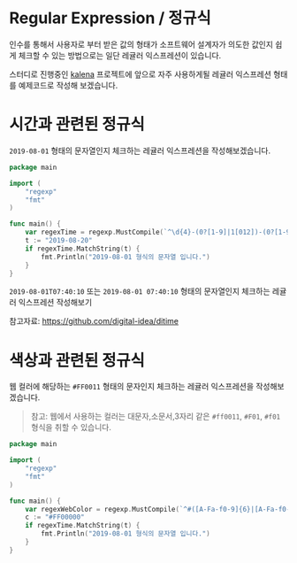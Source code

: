 # Regular Expression / 정규식

인수를 통해서 사용자로 부터 받은 값의 형태가 소프트웨어 설계자가 의도한 값인지 쉽게 체크할 수 있는 방법으로는 일단 레귤러 익스프레션이 있습니다.

스터디로 진행중인 [kalena](https://github.com/lazypic/kalena) 프로젝트에 앞으로 자주 사용하게될 레귤러 익스프레션 형태를 예제코드로 작성해 보겠습니다.

# 시간과 관련된 정규식
`2019-08-01` 형태의 문자열인지 체크하는 레귤러 익스프레션을 작성해보겠습니다.

```go
package main

import (
    "regexp"
    "fmt"
)

func main() {
    var regexTime = regexp.MustCompile(`^\d{4}-(0?[1-9]|1[012])-(0?[1-9]|[12][0-9]|3[01])$`)
    t := "2019-08-20"
    if regexTime.MatchString(t) {
        fmt.Println("2019-08-01 형식의 문자열 입니다.")
    }
}
```

`2019-08-01T07:40:10` 또는 `2019-08-01 07:40:10` 형태의 문자열인지 체크하는 레귤러 익스프레션 작성해보기

참고자료: https://github.com/digital-idea/ditime

# 색상과 관련된 정규식
웹 컬러에 해당하는 `#FF0011` 형태의 문자인지 체크하는 레귤러 익스프레션을 작성해보겠습니다.

> 참고: 웹에서 사용하는 컬러는 대문자,소문서,3자리 같은 `#ff0011`, `#F01`, `#f01` 형식을 취할 수 있습니다.

```go
package main

import (
    "regexp"
    "fmt"
)

func main() {
    var regexWebColor = regexp.MustCompile(`^#([A-Fa-f0-9]{6}|[A-Fa-f0-9]{3})$`)
    c := "#FF00000"
    if regexTime.MatchString(t) {
        fmt.Println("2019-08-01 형식의 문자열 입니다.")
    }
}
```